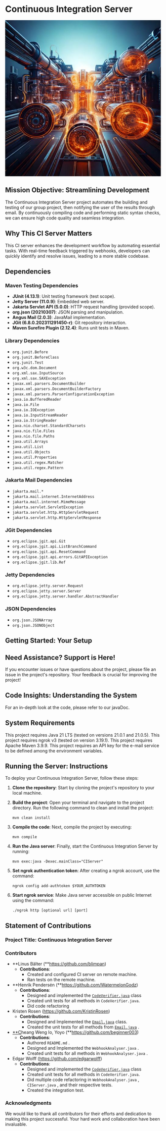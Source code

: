 # Continuous Integration Server
![Generated by Adobe Firefly](./resources/CI_cover.jpg)
## Mission Objective: Streamlining Development

The Continuous Integration Server project automates the building and testing of our group project, then notifying the user of the results through email. By continuously compiling code and performing static syntax checks, we can ensure high code quality and seamless integration.

## Why This CI Server Matters

This CI server enhances the development workflow by automating essential tasks. With real-time feedback triggered by webhooks, developers can quickly identify and resolve issues, leading to a more stable codebase.

## Dependencies

### Maven Testing Dependencies

- **JUnit (4.13.1)**: Unit testing framework (test scope).
- **Jetty Server (11.0.9)**: Embedded web server.
- **Jakarta Servlet API (5.0.0)**: HTTP request handling (provided scope).
- **org.json (20210307)**: JSON parsing and manipulation.
- **Angus Mail (2.0.3)**: JavaMail implementation.
- **JGit (6.8.0.202311291450-r)**: Git repository interaction.
- **Maven Surefire Plugin (2.12.4)**: Runs unit tests in Maven.

### Library Dependencies

- `org.junit.Before`
- `org.junit.BeforeClass`
- `org.junit.Test`
- `org.w3c.dom.Document`
- `org.xml.sax.InputSource`
- `org.xml.sax.SAXException`
- `javax.xml.parsers.DocumentBuilder`
- `javax.xml.parsers.DocumentBuilderFactory`
- `javax.xml.parsers.ParserConfigurationException`
- `java.io.BufferedReader`
- `java.io.File`
- `java.io.IOException`
- `java.io.InputStreamReader`
- `java.io.StringReader`
- `java.nio.charset.StandardCharsets`
- `java.nio.file.Files`
- `java.nio.file.Paths`
- `java.util.Arrays`
- `java.util.List`
- `java.util.Objects`
- `java.util.Properties`
- `java.util.regex.Matcher`
- `java.util.regex.Pattern`

### Jakarta Mail Dependencies

- `jakarta.mail.*`
- `jakarta.mail.internet.InternetAddress`
- `jakarta.mail.internet.MimeMessage`
- `jakarta.servlet.ServletException`
- `jakarta.servlet.http.HttpServletRequest`
- `jakarta.servlet.http.HttpServletResponse`

### JGit Dependencies

- `org.eclipse.jgit.api.Git`
- `org.eclipse.jgit.api.ListBranchCommand`
- `org.eclipse.jgit.api.ResetCommand`
- `org.eclipse.jgit.api.errors.GitAPIException`
- `org.eclipse.jgit.lib.Ref`

### Jetty Dependencies

- `org.eclipse.jetty.server.Request`
- `org.eclipse.jetty.server.Server`
- `org.eclipse.jetty.server.handler.AbstractHandler`

### JSON Dependencies

- `org.json.JSONArray`
- `org.json.JSONObject`
## Getting Started: Your Setup

## Need Assistance? Support is Here!

If you encounter issues or have questions about the project, please file an issue in the project's repository. Your feedback is crucial for improving the project!

## Code Insights: Understanding the System

For an in-depth look at the code, please refer to our javaDoc.

## System Requirements

This project requires Java 21 LTS (tested on versions 21.0.1 and 21.0.5).
This project requires ngrok v3 (tested on version 3.19.1).
This project requires Apache Maven 3.9.9.
This project requires an API key for the e-mail service to be defined among the environment variables.

## Running the Server: Instructions

To deploy your Continuous Integration Server, follow these steps:

1. **Clone the repository**: Start by cloning the project's repository to your local machine.
2. **Build the project**: Open your terminal and navigate to the project directory. Run the following command to clean and install the project:
    
    `mvn clean install`
    
3. **Compile the code**: Next, compile the project by executing:
    
    `mvn compile`
    
4. **Run the Java server**: Finally, start the Continuous Integration Server by running:
    
    `mvn exec:java -Dexec.mainClass="CIServer"`

5. **Set ngrok authentication token**: After creating a ngrok account, use the command:

    `ngrok config add-authtoken $YOUR_AUTHTOKEN`
   
6. **Start ngrok service**: Make Java server accessible on public Internet using the command:

    `./ngrok http [optional url] [port]`

## Statement of Contributions

### Project Title: Continuous Integration Server

### Contributors

- **Linus Bälter (**https://github.com/blimpan)
    - **Contributions**:
        - Created and configured CI server on remote machine.
        - Ran tests on the remote machine.
- **Henrik Pendersén (**https://github.com/WatermelonGodz)
    - **Contributions**:
        - Designed and implemented the [`CodeVerifier.java`](http://CodeVerifier.java) class
        - Created unit tests for all methods in `CodeVerifier.java`.
        - Did code refactoring
- Kristen Rosen (https://github.com/KristinRosen)
    - **Contributions**:
        - Designed and Implemented the [`Email.java`](http://Email.java) class.
        - Created the unit tests for all methods from [`Email.java`](http://Email.java) .
- [**C](https://github.com/anotherusername)heang Weng Io, Yoyo (**https://github.com/beginner003)
    - **Contributions**:
        - Authored `README.md` .
        - Designed and Implemented the `WebhookAnalyser.java` .
        - Created unit tests for all methods in `WebhookAnalyser.java` .
- Edgar Wolff (https://github.com/edgarwolff)
    - **Contributions**:
        - Designed and implemented the [`CodeVerifier.java`](http://CodeVerifier.java) class
        - Created unit tests for all methods in `CodeVerifier.java`.
        - Did multiple code refactoring in `WebhookAnalyser.java` , `CIServer.java` , and their respective tests.
        - Created the integration test.

### Acknowledgments

We would like to thank all contributors for their efforts and dedication to making this project successful. Your hard work and collaboration have been invaluable.
